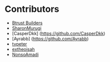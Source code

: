 # Contributors
 - [Btrust Builders](https://github.com/btrust-builders)
 - [SharonMurugi](https://github.com/SharonMurugi)
 - [CasperDkk] (https://github.com/CasperDkk)
 - [Ayrabb] (https://github.com/Ayrabb)
 - [tvpeter](https://github.com/tvpeter)
 - [extheoisah](https://github.com/extheoisah)
- [NonsoAmadi](https://github.com/NonsoAmadi10)